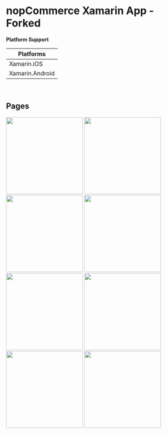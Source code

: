 # nopCommerce Xamarin App - Forked

<p><strong>Platform Support</strong></p>

<table>
<thead>
<tr>
<th>Platforms</th>
</tr>
</thead>
<tbody>
<tr>
<td>Xamarin.iOS</td>
</tr>
<tr>
<td>Xamarin.Android</td>
</tr>
</tbody>
</table>

</br>
<h2>Pages</h2>
<p>
  <a target="_blank" href="/screenshots/list-template.png">
<img src="/screenshots/list-template.png" width="210" style="max-width:100%;"></a>
<a target="_blank" href="/screenshots/sub-category.png">
<img src="/screenshots/sub-category.png" width="210" style="max-width:100%;"></a>
<a target="_blank" href="/screenshots/home.png">
<img src="/screenshots/home.png" width="210" style="max-width:100%;"></a>
<a target="_blank" href="/screenshots/home2.png">
<img src="/screenshots/home2.png" width="210" style="max-width:100%;"></a>
<a target="_blank" href="/screenshots/product.png">
<img src="/screenshots/product.png" width="210" style="max-width:100%;"></a>
<a target="_blank" href="/screenshots/login.png">
<img src="/screenshots/login.png" width="210" style="max-width:100%;"></a>
<a target="_blank" href="/screenshots/customer-info.png">
<img src="/screenshots/customer-info.png" width="210" style="max-width:100%;"></a>
  <a target="_blank" href="/screenshots/popup.png">
<img src="/screenshots/popup.png" width="210" style="max-width:100%;"></a>
</p>
